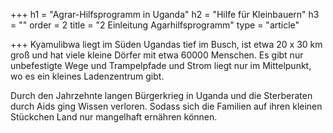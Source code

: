 +++
h1 = "Agrar-Hilfsprogramm in Uganda"
h2 = "Hilfe für Kleinbauern"
h3 = ""
order = 2
title = "2 Einleitung Agarhilfsprogramm"
type = "article"

+++
Kyamulibwa liegt im Süden Ugandas tief im Busch, ist etwa 20 x 30 km groß und hat viele kleine Dörfer mit etwa 60000 Menschen. Es gibt nur unbefestigte Wege und Trampelpfade und Strom liegt nur im Mittelpunkt, wo es ein kleines Ladenzentrum gibt.

Durch den Jahrzehnte langen Bürgerkrieg in Uganda und die Sterberaten durch Aids ging Wissen verloren. Sodass sich die Familien auf ihren kleinen Stückchen Land nur mangelhaft ernähren können.